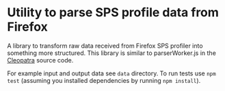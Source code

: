 Utility to parse SPS profile data from Firefox
==============================================

A library to transform raw data received from Firefox SPS profiler into
something more structured. This library is similar to parserWorker.js
in the [Cleopatra](https://github.com/bgirard/cleopatra) source code.

For example input and output data see `data` directory. To run tests
use `npm test` (assuming you installed dependencies by running
`npm install`).
